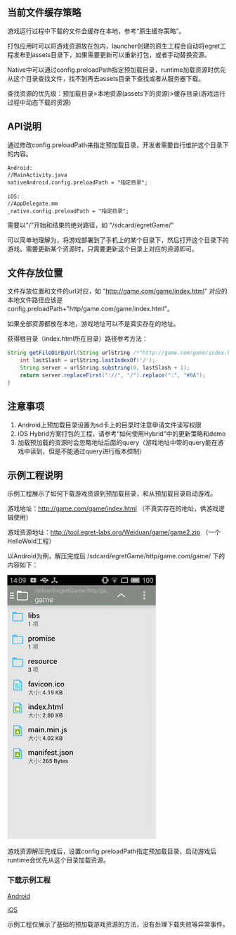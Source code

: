 ## 当前文件缓存策略

游戏运行过程中下载的文件会缓存在本地，参考“原生缓存策略”。

打包应用时可以将游戏资源放在包内，launcher创建的原生工程会自动将egret工程发布到assets目录下，如果需要更新可以重新打包，或者手动替换资源。

Native中可以通过config.preloadPath指定预加载目录，runtime加载资源时优先从这个目录查找文件，找不到再去assets目录下查找或者从服务器下载。

查找资源的优先级：预加载目录>本地资源(assets下的资源)>缓存目录(游戏运行过程中动态下载的资源)

## API说明

通过修改config.preloadPath来指定预加载目录，开发者需要自行维护这个目录下的内容。

```
Android:
//MainActivity.java
nativeAndroid.config.preloadPath = "指定目录";

iOS:
//AppDelegate.mm
_native.config.preloadPath = "指定目录";
```

需要以"/"开始和结束的绝对路径，如 "/sdcard/egretGame/"

可以简单地理解为，将游戏部署到了手机上的某个目录下，然后打开这个目录下的游戏。需要更新某个资源时，只需要更新这个目录上对应的资源即可。

## 文件存放位置

文件存放位置和文件的url对应，如 "http://game.com/game/index.html" 对应的本地文件路径应该是 config.preloadPath+"http/game.com/game/index.html"。

如果全部资源都放在本地，游戏地址可以不是真实存在的地址。

获得根目录（index.html所在目录）路径参考方法：

```java
String getFileDirByUrl(String urlString /*"http://game.com/game/index.html"*/) {
    int lastSlash = urlString.lastIndexOf('/');
    String server = urlString.substring(0, lastSlash + 1);
    return server.replaceFirst("://", "/").replace(":", "#0A");
}
```

## 注意事项
1. Android上预加载目录设置为sd卡上的目录时注意申请文件读写权限
2. iOS Hybrid方案打包的工程，请参考“如何使用Hybrid”中的更新策略和demo
3. 加载预加载的资源时会忽略地址后面的query（游戏地址中带的query能在游戏中读到，但是不能通过query进行版本控制）

## 示例工程说明
示例工程展示了如何下载游戏资源到预加载目录，和从预加载目录启动游戏。

游戏地址：http://game.com/game/index.html （不真实存在的地址，供游戏逻辑使用）

游戏资源地址：http://tool.egret-labs.org/Weiduan/game/game2.zip （一个HelloWold工程）

以Android为例，解压完成后 /sdcard/egretGame/http/game.com/game/ 下的内容如下：

![](p1.png)

游戏资源解压完成后，设置config.preloadPath指定预加载目录，启动游戏后runtime会优先从这个目录加载资源。

### 下载示例工程

[Android](http://tool.egret-labs.org/DocZip/native/demo_android_preload.zip)

[iOS](http://tool.egret-labs.org/DocZip/native/demo_ios_hotupdate.zip)

示例工程仅展示了基础的预加载游戏资源的方法，没有处理下载失败等异常事件。
